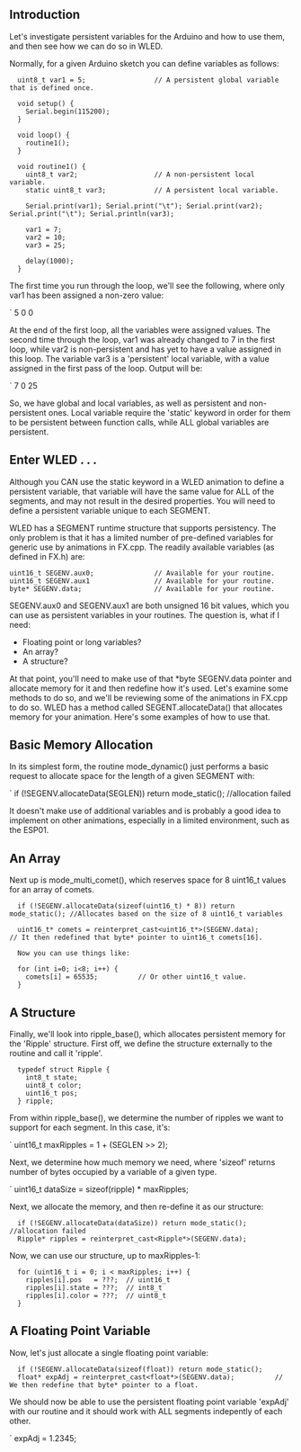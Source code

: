 ## Introduction

Let's investigate persistent variables for the Arduino and how to use them, and then see how we can do so in WLED.


Normally, for a given Arduino sketch you can define variables as follows:

```
  uint8_t var1 = 5;                 // A persistent global variable that is defined once.

  void setup() {
    Serial.begin(115200);
  }

  void loop() {
    routine1();
  }

  void routine1() {
    uint8_t var2;                   // A non-persistent local variable.
    static uint8_t var3;            // A persistent local variable.

    Serial.print(var1); Serial.print("\t"); Serial.print(var2); Serial.print("\t"); Serial.println(var3);

    var1 = 7;
    var2 = 10;
    var3 = 25;

    delay(1000);
  }
```


The first time you run through the loop, we'll see the following, where only var1 has been assigned a non-zero value:

`    5    0     0


At the end of the first loop, all the variables were assigned values. The second time through the loop, var1 was already changed to 7 in the first loop, while var2 is non-persistent and has yet to have a value assigned in this loop. The variable var3 is a 'persistent' local variable, with a value assigned in the first pass of the loop. Output will be:

`    7    0    25


So, we have global and local variables, as well as persistent and non-persistent ones. Local variable require the 'static' keyword in order for them to be persistent between function calls, while ALL global variables are persistent.


## Enter WLED . . . 

Although you CAN use the static keyword in a WLED animation to define a persistent variable, that variable will have the same value for ALL of the segments, and may not result in the desired properties. You will need to define a persistent variable unique to each SEGMENT.

WLED has a SEGMENT runtime structure that supports persistency. The only problem is that it has a limited number of pre-defined variables for generic use by animations in FX.cpp. The readily available variables (as defined in FX.h) are:

```
uint16_t SEGENV.aux0;               // Available for your routine.
uint16_t SEGENV.aux1                // Available for your routine.
byte* SEGENV.data;                  // Available for your routine.
```

SEGENV.aux0 and SEGENV.aux1 are both unsigned 16 bit values, which you can use as persistent variables in your routines. The question is, what if I need:

* Floating point or long variables?
* An array?
* A structure?

At that point, you'll need to make use of that *byte SEGENV.data pointer and allocate memory for it and then redefine how it's used. Let's examine some methods to do so, and we'll be reviewing some of the animations in FX.cpp to do so. WLED has a method called SEGENT.allocateData() that allocates memory for your animation. Here's some examples of how to use that.

## Basic Memory Allocation

In its simplest form, the routine mode_dynamic() just performs a basic request to allocate space for the length of a given SEGMENT with:

`  if (!SEGENV.allocateData(SEGLEN)) return mode_static(); //allocation failed

It doesn't make use of additional variables and is probably a good idea to implement on other animations, especially in a limited environment, such as the ESP01.

## An Array

Next up is mode_multi_comet(), which reserves space for 8 uint16_t values for an array of comets.

```
  if (!SEGENV.allocateData(sizeof(uint16_t) * 8)) return mode_static(); //Allocates based on the size of 8 uint16_t variables

  uint16_t* comets = reinterpret_cast<uint16_t*>(SEGENV.data);          // It then redefined that byte* pointer to uint16_t comets[16].

  Now you can use things like:

  for (int i=0; i<8; i++) {
    comets[i] = 65535;          // Or other uint16_t value.
  }
```

## A Structure

Finally, we'll look into ripple_base(), which allocates persistent memory for the 'Ripple' structure. First off, we define the structure externally to the routine and call it 'ripple'.

```
  typedef struct Ripple {
    int8_t state;
    uint8_t color;
    uint16_t pos;
  } ripple;
```

From within ripple_base(), we determine the number of ripples we want to support for each segment. In this case, it's:

` uint16_t maxRipples = 1 + (SEGLEN >> 2);

Next, we determine how much memory we need, where 'sizeof' returns number of bytes occupied by a variable of a given type.

 `  uint16_t dataSize = sizeof(ripple) * maxRipples;

Next, we allocate the memory, and then re-define it as our structure:
```
  if (!SEGENV.allocateData(dataSize)) return mode_static();        //allocation failed
  Ripple* ripples = reinterpret_cast<Ripple*>(SEGENV.data);
```

Now, we can use our structure, up to maxRipples-1:

```
  for (uint16_t i = 0; i < maxRipples; i++) {
    ripples[i].pos   = ???;  // uint16_t
    ripples[i].state = ???;  // int8_t
    ripples[i].color = ???;  // uint8_t
  }
```

## A Floating Point Variable

Now, let's just allocate a single floating point variable:

```
  if (!SEGENV.allocateData(sizeof(float)) return mode_static();
  float* expAdj = reinterpret_cast<float*>(SEGENV.data);          // We then redefine that byte* pointer to a float.
```

We should now be able to use the persistent floating point variable 'expAdj' with our routine and it should work with ALL segments indepently of each other.

`  expAdj = 1.2345;



